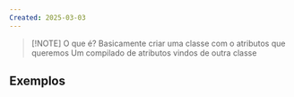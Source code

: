 ```yaml
---
Created: 2025-03-03
---
```


> [!NOTE] O que é?
> Basicamente criar uma classe com o atributos que queremos
> Um compilado de atributos vindos de outra classe


## Exemplos
